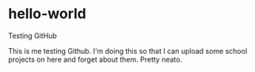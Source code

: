 # hello-world
Testing GitHub

This is me testing Github. I'm doing this so that I can upload some school projects on here and forget about them. Pretty neato.
